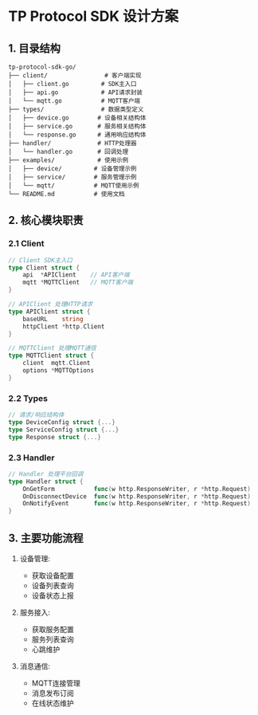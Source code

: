 # TP Protocol SDK 设计方案

## 1. 目录结构

```text
tp-protocol-sdk-go/
├── client/                # 客户端实现
│   ├── client.go         # SDK主入口
│   ├── api.go            # API请求封装
│   └── mqtt.go           # MQTT客户端
├── types/                # 数据类型定义
│   ├── device.go        # 设备相关结构体
│   ├── service.go       # 服务相关结构体
│   └── response.go      # 通用响应结构体 
├── handler/             # HTTP处理器
│   └── handler.go       # 回调处理
├── examples/            # 使用示例
│   ├── device/         # 设备管理示例
│   ├── service/        # 服务管理示例
│   └── mqtt/           # MQTT使用示例
└── README.md           # 使用文档
```

## 2. 核心模块职责

### 2.1 Client

```go
// Client SDK主入口
type Client struct {
    api  *APIClient    // API客户端
    mqtt *MQTTClient   // MQTT客户端
}

// APIClient 处理HTTP请求
type APIClient struct {
    baseURL    string
    httpClient *http.Client
}

// MQTTClient 处理MQTT通信
type MQTTClient struct {
    client  mqtt.Client
    options *MQTTOptions
}
```

### 2.2 Types

```go
// 请求/响应结构体
type DeviceConfig struct {...}
type ServiceConfig struct {...}
type Response struct {...}
```

### 2.3 Handler

```go
// Handler 处理平台回调
type Handler struct {
    OnGetForm           func(w http.ResponseWriter, r *http.Request)
    OnDisconnectDevice  func(w http.ResponseWriter, r *http.Request)
    OnNotifyEvent       func(w http.ResponseWriter, r *http.Request)
}
```

## 3. 主要功能流程

1. 设备管理:
   - 获取设备配置
   - 设备列表查询
   - 设备状态上报

2. 服务接入:
   - 获取服务配置
   - 服务列表查询
   - 心跳维护

3. 消息通信:
   - MQTT连接管理
   - 消息发布订阅
   - 在线状态维护
